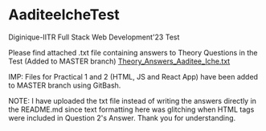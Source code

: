 # AaditeeIcheTest
Diginique-IITR Full Stack Web Development'23 Test

Please find attached .txt file containing answers to Theory Questions in the Test (Added to MASTER branch)
[Theory_Answers_Aaditee_Iche.txt](https://github.com/aaditeeiche/AaditeeIcheTest/files/11779020/Theory_Answers_Aaditee_Iche.txt)

IMP: Files for Practical 1 and 2 (HTML, JS and React App) have been added to MASTER branch using GitBash.

NOTE: I have uploaded the txt file instead of writing the answers directly in the README.md since text formatting here was glitching when HTML tags were included in Question 2's Answer. Thank you for understanding.
